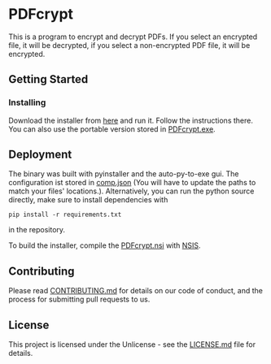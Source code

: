 # PDFcrypt

This is a program to encrypt and decrypt PDFs.
If you select an encrypted file, it will be decrypted, if you select a non-encrypted PDF file, it will be encrypted.

## Getting Started

### Installing

Download the installer from [here](https://github.com/gege-d/PDFcrypt/releases/download/v3.0/PDFcrypt-Installer.exe) and run it. Follow the instructions there.
You can also use the portable version stored in [PDFcrypt.exe](bin/PDFcrypt.exe).

## Deployment

The binary was built with pyinstaller and the auto-py-to-exe gui. The configuration ist stored in [comp.json](comp.json) (You will have to update the paths to match your files' locations.).
Alternatively, you can run the python source directly, make sure to install dependencies with
```
pip install -r requirements.txt
```
in the repository.

To build the installer, compile the [PDFcrypt.nsi](Installer/PDFcrypt.nsi) with [NSIS](https://nsis.sourceforge.io/Main_Page).

## Contributing

Please read [CONTRIBUTING.md](CONTRIBUTING.md) for details on our code of conduct, and the process for submitting pull requests to us.

## License

This project is licensed under the Unlicense - see the [LICENSE.md](LICENSE.md) file for details.
